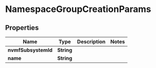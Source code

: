 

# NamespaceGroupCreationParams


## Properties

Name | Type | Description | Notes
------------ | ------------- | ------------- | -------------
**nvmfSubsystemId** | **String** |  | 
**name** | **String** |  | 




